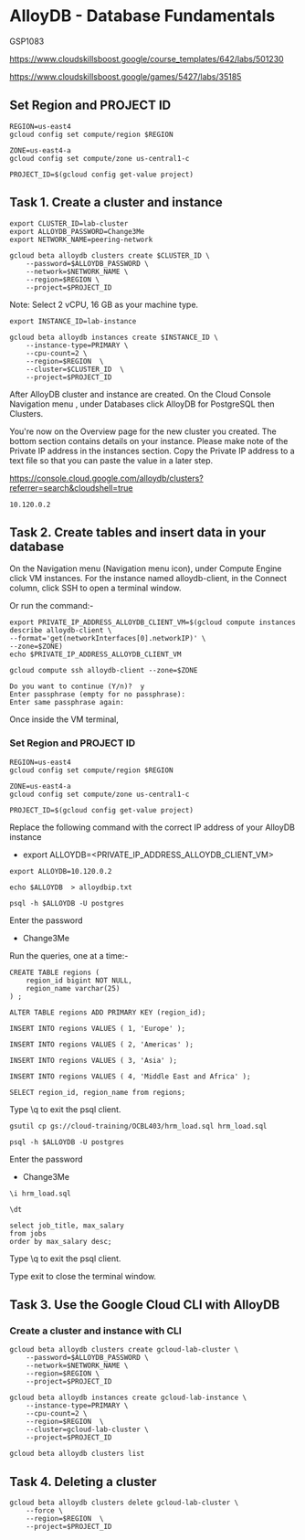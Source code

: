# AlloyDB - Database Fundamentals

GSP1083

https://www.cloudskillsboost.google/course_templates/642/labs/501230

https://www.cloudskillsboost.google/games/5427/labs/35185


## Set Region and PROJECT ID
```
REGION=us-east4
gcloud config set compute/region $REGION

ZONE=us-east4-a
gcloud config set compute/zone us-central1-c

PROJECT_ID=$(gcloud config get-value project)
```

## Task 1. Create a cluster and instance
```
export CLUSTER_ID=lab-cluster
export ALLOYDB_PASSWORD=Change3Me
export NETWORK_NAME=peering-network
```

```
gcloud beta alloydb clusters create $CLUSTER_ID \
    --password=$ALLOYDB_PASSWORD \
    --network=$NETWORK_NAME \
    --region=$REGION \
    --project=$PROJECT_ID
```


Note: Select 2 vCPU, 16 GB as your machine type.
```
export INSTANCE_ID=lab-instance

gcloud beta alloydb instances create $INSTANCE_ID \
    --instance-type=PRIMARY \
    --cpu-count=2 \
    --region=$REGION  \
    --cluster=$CLUSTER_ID  \
    --project=$PROJECT_ID
```

After AlloyDB cluster and instance are created. On the Cloud Console Navigation menu , under Databases click AlloyDB for PostgreSQL then Clusters.

You're now on the Overview page for the new cluster you created. The bottom section contains details on your instance. Please make note of the Private IP address in the instances section. Copy the Private IP address to a text file so that you can paste the value in a later step.

https://console.cloud.google.com/alloydb/clusters?referrer=search&cloudshell=true
```
10.120.0.2
```


## Task 2. Create tables and insert data in your database

On the Navigation menu (Navigation menu icon), under Compute Engine click VM instances.
For the instance named alloydb-client, in the Connect column, click SSH to open a terminal window.

Or run the command:-
```
export PRIVATE_IP_ADDRESS_ALLOYDB_CLIENT_VM=$(gcloud compute instances describe alloydb-client \
--format='get(networkInterfaces[0].networkIP)' \
--zone=$ZONE)
echo $PRIVATE_IP_ADDRESS_ALLOYDB_CLIENT_VM
```

```
gcloud compute ssh alloydb-client --zone=$ZONE
```
```
Do you want to continue (Y/n)?  y
Enter passphrase (empty for no passphrase): 
Enter same passphrase again: 
```

Once inside the VM terminal,
### Set Region and PROJECT ID
```
REGION=us-east4
gcloud config set compute/region $REGION

ZONE=us-east4-a
gcloud config set compute/zone us-central1-c

PROJECT_ID=$(gcloud config get-value project)
```

Replace the following command  with the  correct IP address of your AlloyDB instance
- export ALLOYDB=<PRIVATE_IP_ADDRESS_ALLOYDB_CLIENT_VM>
```
export ALLOYDB=10.120.0.2
```

```
echo $ALLOYDB  > alloydbip.txt 

psql -h $ALLOYDB -U postgres
```
Enter the password
- Change3Me


Run the queries, one at a time:-
```
CREATE TABLE regions (
    region_id bigint NOT NULL,
    region_name varchar(25)
) ;

ALTER TABLE regions ADD PRIMARY KEY (region_id);
```

```
INSERT INTO regions VALUES ( 1, 'Europe' );

INSERT INTO regions VALUES ( 2, 'Americas' );

INSERT INTO regions VALUES ( 3, 'Asia' );

INSERT INTO regions VALUES ( 4, 'Middle East and Africa' );
```

```
SELECT region_id, region_name from regions;
```
Type \q to exit the psql client.


```
gsutil cp gs://cloud-training/OCBL403/hrm_load.sql hrm_load.sql

psql -h $ALLOYDB -U postgres
```
Enter the password
- Change3Me

```
\i hrm_load.sql

\dt
```

```
select job_title, max_salary 
from jobs 
order by max_salary desc;
```
Type \q to exit the psql client.

Type exit to close the terminal window.


##
## Task 3. Use the Google Cloud CLI with AlloyDB

### Create a cluster and instance with CLI
```
gcloud beta alloydb clusters create gcloud-lab-cluster \
    --password=$ALLOYDB_PASSWORD \
    --network=$NETWORK_NAME \
    --region=$REGION \
    --project=$PROJECT_ID

gcloud beta alloydb instances create gcloud-lab-instance \
    --instance-type=PRIMARY \
    --cpu-count=2 \
    --region=$REGION  \
    --cluster=gcloud-lab-cluster \
    --project=$PROJECT_ID

gcloud beta alloydb clusters list
```


## Task 4. Deleting a cluster
```
gcloud beta alloydb clusters delete gcloud-lab-cluster \
    --force \
    --region=$REGION  \
    --project=$PROJECT_ID
```